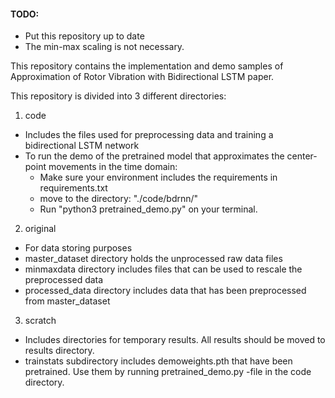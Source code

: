 #### TODO:
- Put this repository up to date
- The min-max scaling is not necessary.

This repository contains the implementation and demo samples of Approximation of Rotor Vibration with Bidirectional LSTM paper.

This repository is divided into 3 different directories:

1. code
- Includes the files used for preprocessing data and training a bidirectional LSTM network
- To run the demo of the pretrained model that approximates the center-point movements in the time domain:
  - Make sure your environment includes the requirements in requirements.txt
  - move to the directory: "./code/bdrnn/"
  - Run "python3 pretrained_demo.py" on your terminal.

2. original
- For data storing purposes
- master_dataset directory holds the unprocessed raw data files
- minmaxdata directory includes files that can be used to rescale the preprocessed data
- processed_data directory includes data that has been preprocessed from master_dataset

3. scratch
- Includes directories for temporary results. All results should be moved to results directory.
- trainstats subdirectory includes demoweights.pth that have been pretrained. Use them by running pretrained_demo.py -file in the code directory.
